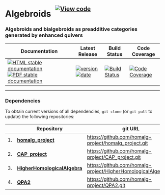 <!-- BEGIN HEADER -->
# Algebroids&ensp;<sup><sup>[![View code][code-img]][code-url]</sup></sup>

### Algebroids and bialgebroids as preadditive categories generated by enhanced quivers

| Documentation | Latest Release | Build Status | Code Coverage |
| ------------- | -------------- | ------------ | ------------- |
| [![HTML stable documentation][html-img]][html-url] [![PDF stable documentation][pdf-img]][pdf-url] | [![version][version-img]][version-url] [![date][date-img]][date-url] | [![Build Status][tests-img]][tests-url] | [![Code Coverage][codecov-img]][codecov-url] |

<!-- END HEADER -->

<!-- BEGIN FOOTER -->
---

### Dependencies

To obtain current versions of all dependencies, `git clone` (or `git pull` to update) the following repositories:

|    | Repository | git URL |
|--- | ---------- | ------- |
| 1. | [**homalg_project**](https://github.com/homalg-project/homalg_project#readme) | https://github.com/homalg-project/homalg_project.git |
| 2. | [**CAP_project**](https://github.com/homalg-project/CAP_project#readme) | https://github.com/homalg-project/CAP_project.git |
| 3. | [**HigherHomologicalAlgebra**](https://github.com/homalg-project/HigherHomologicalAlgebra#readme) | https://github.com/homalg-project/HigherHomologicalAlgebra.git |
| 4. | [**QPA2**](https://github.com/homalg-project/QPA2#readme) | https://github.com/homalg-project/QPA2.git |

[html-img]: https://img.shields.io/badge/🔗%20HTML-stable-blue.svg
[html-url]: https://homalg-project.github.io/Algebroids/doc/chap0_mj.html

[pdf-img]: https://img.shields.io/badge/🔗%20PDF-stable-blue.svg
[pdf-url]: https://homalg-project.github.io/Algebroids/download_pdf.html

[version-img]: https://img.shields.io/endpoint?url=https://homalg-project.github.io/Algebroids/badge_version.json&label=🔗%20version&color=yellow
[version-url]: https://homalg-project.github.io/Algebroids/view_release.html

[date-img]: https://img.shields.io/endpoint?url=https://homalg-project.github.io/Algebroids/badge_date.json&label=🔗%20released%20on&color=yellow
[date-url]: https://homalg-project.github.io/Algebroids/view_release.html

[tests-img]: https://github.com/homalg-project/Algebroids/actions/workflows/Tests.yml/badge.svg?branch=master
[tests-url]: https://github.com/homalg-project/Algebroids/actions/workflows/Tests.yml?query=branch%3Amaster

[codecov-img]: https://codecov.io/gh/homalg-project/Algebroids/branch/master/graph/badge.svg
[codecov-url]: https://codecov.io/gh/homalg-project/Algebroids

[code-img]: https://img.shields.io/badge/-View%20code-blue?logo=github
[code-url]: https://github.com/homalg-project/Algebroids#top
<!-- END FOOTER -->
